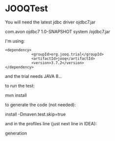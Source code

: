 # JOOQTest

You will need the latest jdbc driver ojdbc7.jar 

<dependency>
  <artifactId>com.avon</artifactId>
  <groupId>ojdbc7</groupId>
  <version>1.0-SNAPSHOT</version>
  <scope>system</scope>
  <systemPath><!-- CHANGE THIS! -->/ojdbc7.jar</systemPath>
</dependency>

I'm using:
```
<dependency>
            <groupId>org.jooq.trial</groupId>
            <artifactId>jooq</artifactId>
            <version>3.7.2</version>
</dependency>
```
and the trial needs JAVA 8...

to run the test:

mvn install

to generate the code (not needed):

install -Dmaven.test.skip=true

and in the profiles line (just next line in IDEA):

generation


